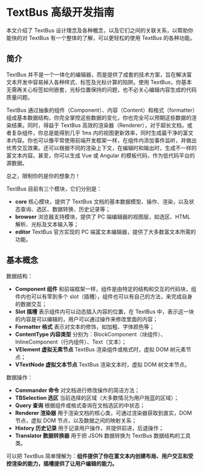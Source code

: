TextBus 高级开发指南
================================

本文介绍了 TextBus 设计理念及各种概念，以及它们之间的关联关系，以帮助你能快的对 TextBus 有一个整体的了解，可以更轻松的使用 TextBus 的各种功能。


## 简介

TextBus 并不是一个一体化的编辑器，而是提供了成套的技术方案，旨在解决富文本开发中容易掉入各种样式、标签及光标计算的陷阱。使用 TextBus，你基本无需再关心标签如何嵌套，光标位置保持的问题，也不必关心编辑内容生成的代码质量问题。

TextBus 通过抽象的组件（Component）、内容（Content）和格式（formatter）组成基本数据结构，你完全掌控这些数据的变化，你也完全可以预期这些数据的渲染结果。同时，得益于 TextBus 高效的渲染器（Renderer），对于超长文档，或者复杂组件，你总是能得到几乎 1ms 内的视图更新效率，同时生成最干净的富文本内容。你也可以像平常使用前端开发框架一样，在组件内添加事件监听，并做出优秀交互效果。还可以根据不同的渲染上下文，在编辑时和输出时，生成不一样的富文本内容。甚至，你可以生成 Vue 或 Angular 的模板代码，作为低代码平台的源数据。

总之，限制你的是你的想象力！

TextBus 目前有三个模块，它们分别是：

+ **core** 核心模块，提供了 TextBus 文档的基本数据模型、操作、渲染，以及状态查询、选区、数据转换、历史记录等；
+ **browser** 浏览器支持模块，提供了 PC 端编辑器的视图层，如选区、HTML 解析、光标及文本输入等；
+ **editor** TextBus 官方实现的 PC 端富文本编辑器，提供了大多数富文本所需的功能。


## 基本概念

数据结构：

+ **Component 组件** 和前端框架一样，组件是由特定的结构和交互的代码块，组件内也可以有零到多个 slot（插槽），组件也可以有自己的方法，来完成自身的数据交互；
+ **Slot 插槽** 表示组件内可以动态插入内容的位置，在 TextBus 中，表示这一块的内容是可以编辑的，用户可以通过操作来修改里面的内容；
+ **Formatter 格式** 表示对文本的修饰，如加粗、字体颜色等；
+ **ContentType 内容类型** 分别为：BlockComponent（块组件）、InlineComponent（行内组件）、Text（文本）；
+ **VElement 虚拟无素节点** TextBus 渲染组件或格式时，虚拟 DOM 树元素节点；
+ **VTextNode 虚拟文本节点** TextBus 渲染文本时，虚拟 DOM 树文本节点。

数据操作：

+ **Commander 命令** 对文档进行修改操作的简洁方法；
+ **TBSelection 选区** 当前选择的区域（大多数情况为用户拖蓝的区域）；
+ **Query 查询** 根据组件或格式查询在文档选区的中状态；
+ **Renderer 渲染器** 用于渲染文档的核心类，可通过渲染器获取到直实，DOM 节点，虚拟 DOM 节点，以及数据之间的映射关系；
+ **History 历史记录** 用于记录用户操作，并提供前进，后退操作；
+ **Translator 数据转换器** 用于把 JSON 数据转换为 TextBus 数据结构的工具类。

可以把 TextBus 简单理解为：**组件提供了你在富文本内创建布局、用户交互和受控渲染的能力，插槽提供了让用户编辑的能力。**
